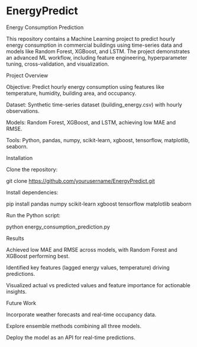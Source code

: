 # EnergyPredict
Energy Consumption Prediction

This repository contains a Machine Learning project to predict hourly energy consumption in commercial buildings using time-series data and models like Random Forest, XGBoost, and LSTM. The project demonstrates an advanced ML workflow, including feature engineering, hyperparameter tuning, cross-validation, and visualization.

Project Overview





Objective: Predict hourly energy consumption using features like temperature, humidity, building area, and occupancy.



Dataset: Synthetic time-series dataset (building_energy.csv) with hourly observations.



Models: Random Forest, XGBoost, and LSTM, achieving low MAE and RMSE.



Tools: Python, pandas, numpy, scikit-learn, xgboost, tensorflow, matplotlib, seaborn.


Installation





Clone the repository:

git clone https://github.com/yourusername/EnergyPredict.git



Install dependencies:

pip install pandas numpy scikit-learn xgboost tensorflow matplotlib seaborn



Run the Python script:

python energy_consumption_prediction.py

Results





Achieved low MAE and RMSE across models, with Random Forest and XGBoost performing best.



Identified key features (lagged energy values, temperature) driving predictions.



Visualized actual vs predicted values and feature importance for actionable insights.

Future Work





Incorporate weather forecasts and real-time occupancy data.



Explore ensemble methods combining all three models.



Deploy the model as an API for real-time predictions.
